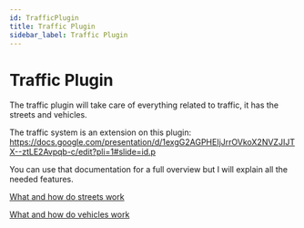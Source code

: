 ```yaml
---
id: TrafficPlugin
title: Traffic Plugin
sidebar_label: Traffic Plugin
---
```


# Traffic Plugin

The traffic plugin will take care of everything related to traffic, it has the streets and vehicles.

The traffic system is an extension on this plugin:
https://docs.google.com/presentation/d/1exgG2AGPHEIjJrrOVkoX2NVZJIJTX--ztLE2Avpqb-c/edit?pli=1#slide=id.p

You can use that documentation for a full overview but I will explain all the needed features.

[What and how do streets work](./Streets.md)

[What and how do vehicles work](./Vehicles.md)